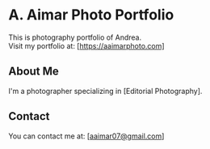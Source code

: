 # A. Aimar Photo Portfolio

This is photography portfolio of Andrea.  
Visit my portfolio at: [https://aaimarphoto.com]

## About Me
I'm a photographer specializing in [Editorial Photography].

## Contact
You can contact me at: [aaimar07@gmail.com]
